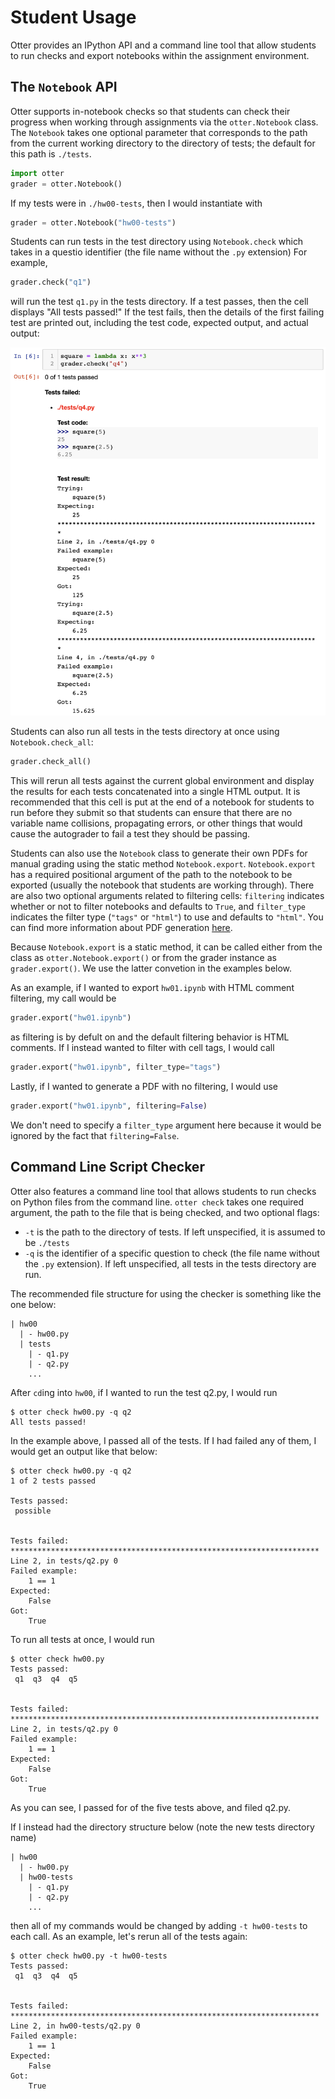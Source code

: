 # Student Usage

Otter provides an IPython API and a command line tool that allow students to run checks and export notebooks within the assignment environment.

## The `Notebook` API

Otter supports in-notebook checks so that students can check their progress when working through assignments via the `otter.Notebook` class. The `Notebook` takes one optional parameter that corresponds to the path from the current working directory to the directory of tests; the default for this path is `./tests`.

```python
import otter
grader = otter.Notebook()
```

If my tests were in `./hw00-tests`, then I would instantiate with

```python
grader = otter.Notebook("hw00-tests")
```

Students can run tests in the test directory using `Notebook.check` which takes in a questio identifier (the file name without the `.py` extension) For example,

```python
grader.check("q1")
```

will run the test `q1.py` in the tests directory. If a test passes, then the cell displays "All tests passed!" If the test fails, then the details of the first failing test are printed out, including the test code, expected output, and actual output:

![Failed Test](images/student_usage_failed_test.png)

Students can also run all tests in the tests directory at once using `Notebook.check_all`:

```python
grader.check_all()
```

This will rerun all tests against the current global environment and display the results for each tests concatenated into a single HTML output. It is recommended that this cell is put at the end of a notebook for students to run before they submit so that students can ensure that there are no variable name collisions, propagating errors, or other things that would cause the autograder to fail a test they should be passing.

Students can also use the `Notebook` class to generate their own PDFs for manual grading using the static method `Notebook.export`. `Notebook.export` has a required positional argument of the path to the notebook to be exported (usually the notebook that students are working through). There are also two optional arguments related to filtering cells: `filtering` indicates whether or not to filter notebooks and defaults to `True`, and `filter_type` indicates the filter type (`"tags"` or `"html"`) to use and defaults to `"html"`. You can find more information about PDF generation [here](pdfs.md).

Because `Notebook.export` is a static method, it can be called either from the class as `otter.Notebook.export()` or from the grader instance as `grader.export()`. We use the latter convetion in the examples below.

As an example, if I wanted to export `hw01.ipynb` with HTML comment filtering, my call would be

```python
grader.export("hw01.ipynb")
```

as filtering is by defult on and the default filtering behavior is HTML comments. If I instead wanted to filter with cell tags, I would call

```python
grader.export("hw01.ipynb", filter_type="tags")
```

Lastly, if I wanted to generate a PDF with no filtering, I would use

```python
grader.export("hw01.ipynb", filtering=False)
```

We don't need to specify a `filter_type` argument here because it would be ignored by the fact that `filtering=False`.

## Command Line Script Checker

Otter also features a command line tool that allows students to run checks on Python files from the command line. `otter check` takes one required argument, the path to the file that is being checked, and two optional flags:

* `-t` is the path to the directory of tests. If left unspecified, it is assumed to be `./tests`
* `-q` is the identifier of a specific question to check (the file name without the `.py` extension). If left unspecified, all tests in the tests directory are run.

The recommended file structure for using the checker is something like the one below:

```
| hw00
  | - hw00.py
  | tests
    | - q1.py
    | - q2.py
    ...
```

After `cd`ing into `hw00`, if I wanted to run the test q2.py, I would run

```
$ otter check hw00.py -q q2
All tests passed!
```

In the example above, I passed all of the tests. If I had failed any of them, I would get an output like that below:

```
$ otter check hw00.py -q q2
1 of 2 tests passed

Tests passed:
 possible 


Tests failed: 
*********************************************************************
Line 2, in tests/q2.py 0
Failed example:
    1 == 1
Expected:
    False
Got:
    True
```

To run all tests at once, I would run

```
$ otter check hw00.py
Tests passed:
 q1  q3  q4  q5 


Tests failed: 
*********************************************************************
Line 2, in tests/q2.py 0
Failed example:
    1 == 1
Expected:
    False
Got:
    True
```

As you can see, I passed for of the five tests above, and filed q2.py.

If I instead had the directory structure below (note the new tests directory name)

```
| hw00
  | - hw00.py
  | hw00-tests
    | - q1.py
    | - q2.py
    ...
```

then all of my commands would be changed by adding `-t hw00-tests` to each call. As an example, let's rerun all of the tests again:

```
$ otter check hw00.py -t hw00-tests
Tests passed:
 q1  q3  q4  q5 


Tests failed: 
*********************************************************************
Line 2, in hw00-tests/q2.py 0
Failed example:
    1 == 1
Expected:
    False
Got:
    True
```
